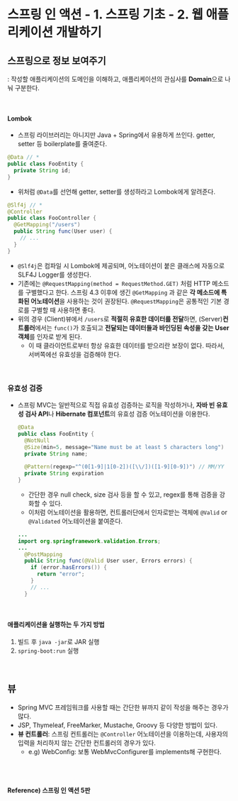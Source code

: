 # 스프링 인 액션 - 1. 스프링 기초 - 2. 웹 애플리케이션 개발하기



## 스프링으로 정보 보여주기

: 작성할 애플리케이션의 도메인을 이해하고, 애플리케이션의 관심사를 **Domain**으로 나눠 구분한다.

<br>

#### Lombok

* 스프링 라이브러리는 아니지만 Java + Spring에서 유용하게 쓰인다. getter, setter 등 boilerplate를 줄여준다.

```java
@Data // *
public class FooEntity {
  private String id;
}
```

* 위처럼 `@Data`를 선언해 getter, setter를 생성하라고 Lombok에게 알려준다.

```java
@Slf4j // *
@Controller
public class FooController {
  @GetMapping("/users")
  public String func(User user) {
    // ...
  }
}
```

* `@Slf4j`은 컴파일 시 Lombok에 제공되며, 어노테이션이 붙은 클래스에 자동으로 SLF4J Logger를 생성한다.
* 기존에는 `@RequestMapping(method = RequestMethod.GET)` 처럼 HTTP 메소드를 구별했다고 한다. 스프링 4.3 이후에 생긴 `@GetMapping` 과 같은 **각 메소드에 특화된 어노테이션**을 사용하는 것이 권장된다. `@RequestMapping`은 공통적인 기본 경로를 구별할 때 사용하면 좋다.
* 위의 경우 (Client)뷰에서 `/users`로 **적절히 유효한 데이터를 전달**하면, (Server)**컨트롤러**에서는 `func()`가 호출되고 **전달되는 데이터들과 바인딩된 속성을 갖는 User 객체**를 인자로 받게 된다.
  * 이 때 클라이언트로부터 항상 유효한 데이터를 받으리란 보장이 없다. 따라서, 서버쪽에선 유효성을 검증해야 한다.

<br>

### 유효성 검증

* 스프링 MVC는 일반적으로 직접 유효성 검증하는 로직을 작성하거나, **자바 빈 유효성 검사 API**나  **Hibernate 컴포넌트**의 유효성 검증 어노테이션을 이용한다.

  ```java
  @Data
  public class FooEntity {
    @NotNull
    @Size(min=5, message="Name must be at least 5 characters long")
    private String name;
    
    @Pattern(regexp="^(0[1-9]|1[0-2])([\\/])([1-9][0-9])") // MM/YY
    private String expiration
  }
  ```

  * 간단한 경우 null check, size 검사 등을 할 수 있고, regex를 통해 검증을 강화할 수 있다.
  * 이처럼 어노테이션을 활용하면, 컨트롤러단에서 인자로받는 객체에 `@Valid` or `@Validated` 어노테이션을 붙여준다.

  ```java
  ...
  import org.springframework.validation.Errors;
  ...
    @PostMapping
    public String func(@Valid User user, Errors errors) {
      if (error.hasErrors()) {
        return "error";
      }
      // ...
    }

<br>

#### **애플리케이션을 실행하는 두 가지 방법**

1. 빌드 후 `java -jar`로 JAR 실행
2. `spring-boot:run` 실행

<br>

## 뷰

* Spring MVC 프레임워크를 사용할 때는 간단한 뷰까지 같이 작성을 해주는 경우가 많다.
* JSP, Thymeleaf, FreeMarker, Mustache, Groovy 등 다양한 방법이 있다.
* **뷰 컨트롤러**: 스프링 컨트롤러는 `@Controller` 어노테이션을 이용하는데, 사용자의 입력을 처리하지 않는 간단한 컨트롤러의 경우가 있다.
  * e.g) WebConfig: 보통 WebMvcConfigurer를 implements해 구현한다.

<br><br>

#### Reference) 스프링 인 액션 5판